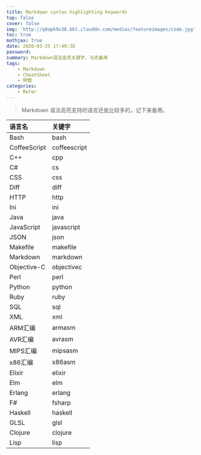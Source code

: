 ```yaml
---
title: Markdown syntax highlighting keywords
top: false
cover: false
img: 'http://q9apk9x38.bkt.clouddn.com/medias/featureimages/code.jpg'
toc: true
mathjax: true
date: 2020-03-25 17:49:38
password:
summary: Markdown语法高亮关键字，马克备用
tags: 
    - Markdown
    - CheatSheet
    - 转载
categories:
    - Refer
---
```


> Markdown 语法高亮支持的语言还是比较多的，记下来备用。

|   语言名    |   关键字    |
|   :----   |  :-------- |
Bash  |  bash
CoffeeScript  |  coffeescript
C++  |  cpp
C#  |  cs
CSS  |  css
Diff  |  diff
HTTP  |  http
Ini  |  ini
Java  |  java
JavaScript  |  javascript
JSON  |  json
Makefile  |  makefile
Markdown  |  markdown
Objective-C  |  objectivec
Perl  |  perl
Python  |  python
Ruby  |  ruby
SQL  |  sql
XML  |  xml
ARM汇编  |  armasm
AVR汇编  |  avrasm
MIPS汇编  |  mipsasm
x86汇编  |  x86asm
Elixir  |  elixir
Elm  |  elm
Erlang  |  erlang
F#  |  fsharp
Haskell  |  haskell
GLSL  |  glsl
Clojure  |  clojure
Lisp  |  lisp